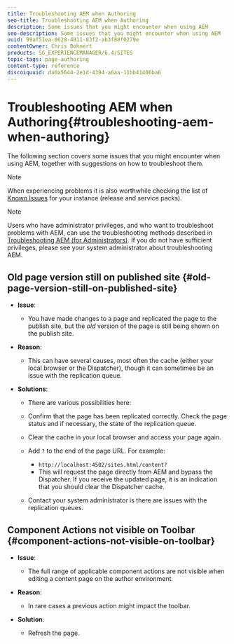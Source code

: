 ```yaml
---
title: Troubleshooting AEM when Authoring
seo-title: Troubleshooting AEM when Authoring
description: Some issues that you might encounter when using AEM
seo-description: Some issues that you might encounter when using AEM
uuid: 99af51ea-8628-4811-83f2-ab3f88f0279e
contentOwner: Chris Bohnert
products: SG_EXPERIENCEMANAGER/6.4/SITES
topic-tags: page-authoring
content-type: reference
discoiquuid: da0a5644-2e1d-4394-a6aa-11bb41406ba6
---
```


# Troubleshooting AEM when Authoring{#troubleshooting-aem-when-authoring}

The following section covers some issues that you might encounter when using AEM, together with suggestions on how to troubleshoot them.

>[!NOTE]
>
>When experiencing problems it is also worthwhile checking the list of [Known Issues](/help/release-notes/known-issues.md) for your instance (release and service packs).

>[!NOTE]
>
>Users who have administrator privileges, and who want to troubleshoot problems with AEM, can use the troubleshooting methods described in [Troubleshooting AEM (for Administrators)](/help/sites-administering/troubleshoot.md). If you do not have sufficient privileges, please see your system administrator about troubleshooting AEM.

## Old page version still on published site {#old-page-version-still-on-published-site}

* **Issue**:

    * You have made changes to a page and replicated the page to the publish site, but the *old* version of the page is still being shown on the publish site.

* **Reason**:

    * This can have several causes, most often the cache (either your local browser or the Dispatcher), though it can sometimes be an issue with the replication queue.

* **Solutions**:

    * There are various possibilities here:
    * Confirm that the page has been replicated correctly. Check the page status and if necessary, the state of the replication queue.
    * Clear the cache in your local browser and access your page again.
    * Add `?` to the end of the page URL. For example:
    
        * `http://localhost:4502/sites.html/content?`
        * This will request the page directly from AEM and bypass the Dispatcher. If you receive the updated page, it is an indication that you should clear the Dispatcher cache.
    
    * Contact your system administrator is there are issues with the replication queues.

## Component Actions not visible on Toolbar {#component-actions-not-visible-on-toolbar}

* **Issue**:

    * The full range of applicable component actions are not visible when editing a content page on the author environment.

* **Reason**:

    * In rare cases a previous action might impact the toolbar.

* **Solution**:

    * Refresh the page.


